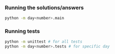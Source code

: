 ### Running the solutions/answers
```sh
python -m day<number>.main
```

### Running tests
```sh
python -m unittest # for all tests
python -m day<number>.tests # for specific day
```
